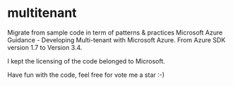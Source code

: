 # multitenant
Migrate from sample code in term of patterns & practices Microsoft Azure Guidance - Developing Multi-tenant with Microsoft Azure.
From Azure SDK version 1.7 to Version 3.4.

I kept the licensing of the code belonged to Microsoft.

Have fun with the code, feel free for vote me a star :-)
